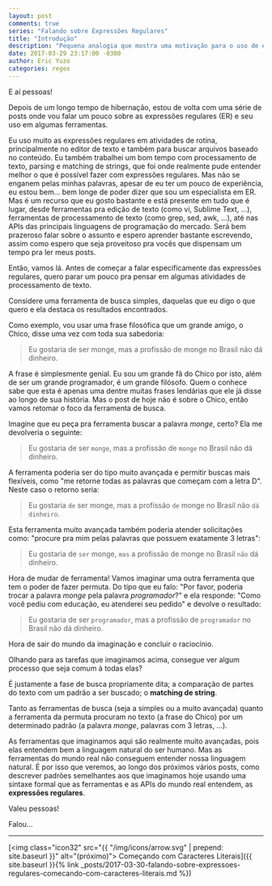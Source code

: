 ```yaml
---
layout: post
comments: true
series: "Falando sobre Expressões Regulares"
title: "Introdução"
description: "Pequena analogia que mostra uma motivação para o uso de expressões regulares."
date: 2017-03-29 23:17:00 -0300
author: Eric Yuzo
categories: regex
---
```

E aí pessoas!

Depois de um longo tempo de hibernação, estou de volta com uma série de posts onde vou falar um pouco sobre as expressões regulares (ER) e seu uso em algumas ferramentas.

Eu uso muito as expressões regulares em atividades de rotina, principalmente no editor de texto e também  para buscar arquivos baseado no conteúdo. Eu também trabalhei um bom tempo com processamento de texto, parsing e matching de strings, que foi onde realmente pude entender melhor o que é possível fazer com expressões regulares. Mas não se enganem pelas minhas palavras, apesar de eu ter um pouco de experiência, eu estou bem... bem longe de poder dizer que sou um especialista em ER. Mas é um recurso que eu gosto bastante e está presente em tudo que é lugar, desde ferramentas pra edição de texto (como vi, Sublime Text, ...), ferramentas de processamento de texto (como grep, sed, awk, ...), até nas APIs das principais linguagens de programação do mercado. Será bem prazeroso falar sobre o assunto e espero aprender bastante escrevendo, assim como espero que seja proveitoso pra vocês que dispensam um tempo pra ler meus posts.


Então, vamos lá. Antes de começar a falar especificamente das expressões regulares, quero parar um pouco pra pensar em algumas atividades de processamento de texto.

Considere uma ferramenta de busca simples, daquelas que eu digo o que quero e ela destaca os resultados encontrados.

Como exemplo, vou usar uma frase filosófica que um grande amigo, o Chico, disse uma vez com toda sua sabedoria:

> Eu gostaria de ser monge, mas a profissão de monge no Brasil não dá dinheiro.

A frase é simplesmente genial. Eu sou um grande fã do Chico por isto, além de ser um grande programador, é um grande filósofo. Quem o conhece sabe que esta é apenas uma dentre muitas frases lendárias que ele já disse ao longo de sua história. Mas o post de hoje não é sobre o Chico, então vamos retomar o foco da ferramenta de busca.

Imagine que eu peça pra ferramenta buscar a palavra _monge_, certo? Ela me devolveria o seguinte:

> Eu gostaria de ser `monge`, mas a profissão de `monge` no Brasil não dá dinheiro.

A ferramenta poderia ser do tipo muito avançada e permitir buscas mais flexíveis, como "me retorne todas as palavras que começam com a letra D". Neste caso o retorno seria:

> Eu gostaria `de` ser monge, mas a profissão `de` monge no Brasil não `dá` `dinheiro`.

Esta ferramenta muito avançada também poderia atender solicitações como: "procure pra mim pelas palavras que possuem exatamente 3 letras":

> Eu gostaria de `ser` monge, `mas` a profissão de monge no Brasil `não` dá dinheiro.

Hora de mudar de ferramenta! Vamos imaginar uma outra ferramenta que tem o poder de fazer permuta. Do tipo que eu falo: "Por favor, poderia trocar a palavra _monge_ pela palavra _programador_?" e ela responde: "Como você pediu com educação, eu atenderei seu pedido" e devolve o resultado:

> Eu gostaria de ser `programador`, mas a profissão de `programador` no Brasil não dá dinheiro.

Hora de sair do mundo da imaginação e concluir o raciocínio.

Olhando para as tarefas que imaginamos acima, consegue ver algum processo que seja comum à todas elas?

É justamente a fase de busca propriamente dita; a comparação de partes do texto com um padrão a ser buscado; o **matching de string**.

Tanto as ferramentas de busca (seja a simples ou a muito avançada) quanto a ferramenta da permuta procuram no texto (a frase do Chico) por um determinado padrão (a palavra _monge_, palavras com 3 letras, ...).

As ferramentas que imaginamos aqui são realmente muito avançadas, pois elas entendem bem a linguagem natural do ser humano. Mas as ferramentas do mundo real não conseguem entender nossa linguagem natural. É por isso que veremos, ao longo dos próximos vários posts, como descrever padrões semelhantes aos que imaginamos hoje usando uma sintaxe formal que as ferramentas e as APIs do mundo real entendem, as **expressões regulares**.

Valeu pessoas!

Falou...

---

<span class="next-post">[<img class="icon32" src="{{ "/img/icons/arrow.svg" | prepend: site.baseurl }}" alt="(próximo)"> Começando com Caracteres Literais]({{ site.baseurl }}{% link _posts/2017-03-30-falando-sobre-expressoes-regulares-comecando-com-caracteres-literais.md %})</span>
